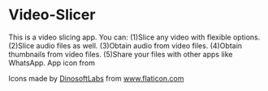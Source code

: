 # Video-Slicer
This is a video slicing app. You can:
(1)Slice any video with flexible options.
(2)Slice audio files as well.
(3)Obtain audio from video files.
(4)Obtain thumbnails from video files.
(5)Share your files with other apps like WhatsApp.
App icon from <div>Icons made by <a href="https://www.flaticon.com/authors/dinosoftlabs" title="DinosoftLabs">DinosoftLabs</a> from <a href="https://www.flaticon.com/" title="Flaticon">www.flaticon.com</a></div>
